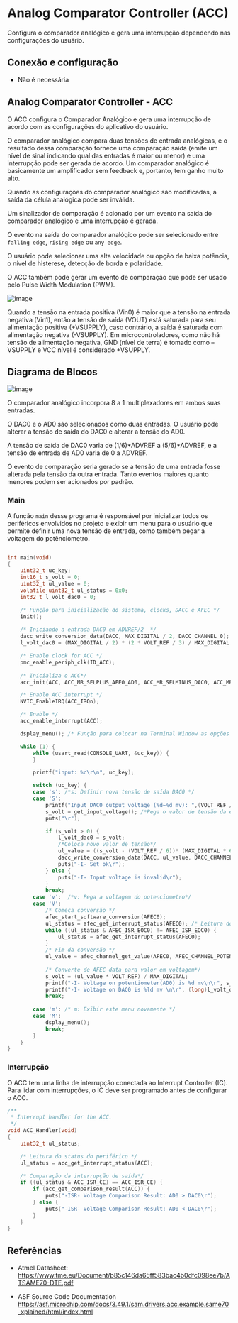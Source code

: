 #  Analog Comparator Controller (ACC)
Configura o comparador analógico e gera uma interrupção dependendo nas configurações do usuário.

##  Conexão e configuração
- Não é necessária

## Analog Comparator Controller - ACC

O ACC configura o Comparador Analógico e gera uma interrupção de acordo com as configurações do aplicativo do usuário. 

O comparador analógico compara duas tensões de entrada analógicas, e o resultado dessa comparação fornece uma comparação saída (emite um nível de sinal indicando qual das entradas é maior ou menor) e uma interrupção pode ser gerada de acordo. Um comparador analógico é basicamente um amplificador sem feedback e, portanto, tem ganho muito alto.

Quando as configurações do comparador analógico são modificadas, a saída da célula analógica pode ser inválida. 

Um sinalizador de comparação é acionado por um evento na saída do comparador analógico e uma interrupção é gerada.

O evento na saída do comparador analógico pode ser selecionado entre ``	falling edge``, ``rising edge`` ou ``any edge``.

O usuário pode selecionar uma alta velocidade ou opção de baixa potência, o nível de histerese, detecção de borda e polaridade.

O ACC também pode gerar um evento de comparação que pode ser usado pelo Pulse Width Modulation (PWM).

![image](https://user-images.githubusercontent.com/62957465/172083444-b36941b3-36df-4993-ab29-b3cab1f9e7a7.png)

Quando a tensão na entrada positiva (Vin0) é maior que a tensão na entrada negativa (Vin1), então a tensão de saída (VOUT) está saturada para seu alimentação positiva (+VSUPPLY), caso contrário, a saída é saturada com alimentação negativa (-VSUPPLY). Em microcontroladores, como não há tensão de alimentação negativa, GND (nível de terra) é tomado como –VSUPPLY e VCC nível é considerado +VSUPPLY.

## Diagrama de Blocos
![image](https://user-images.githubusercontent.com/62957465/172076354-d0085309-cc7c-4098-94a7-52673859c7b0.png)

O comparador analógico incorpora 8 a 1 multiplexadores em ambos suas entradas. 

O DAC0 e o AD0 são selecionados como duas entradas. O usuário pode alterar a tensão de saída do DAC0 e alterar a tensão do AD0.

A tensão de saída de DAC0 varia de (1/6)*ADVREF a (5/6)*ADVREF, e a tensão de entrada de AD0 varia de 0 a ADVREF.

O evento de comparação seria gerado se a tensão de uma entrada fosse alterada pela tensão da outra entrada. Tanto eventos maiores quanto menores podem ser acionados por padrão.

### Main

A função ``main`` desse programa é responsável por inicializar todos os periféricos envolvidos no projeto e exibir um menu para o usuário que permite definir uma nova tensão de entrada, como também pegar a voltagem do potênciometro.

```c

int main(void)
{
	uint32_t uc_key;
	int16_t s_volt = 0;
	uint32_t ul_value = 0;
	volatile uint32_t ul_status = 0x0;
	int32_t l_volt_dac0 = 0;

	/* Função para iniçialização do sistema, clocks, DACC e AFEC */
	init();
	
	/* Iniciando a entrada DAC0 em ADVREF/2  */
	dacc_write_conversion_data(DACC, MAX_DIGITAL / 2, DACC_CHANNEL_0);
	l_volt_dac0 = (MAX_DIGITAL / 2) * (2 * VOLT_REF / 3) / MAX_DIGITAL +VOLT_REF / 6;

	/* Enable clock for ACC */
	pmc_enable_periph_clk(ID_ACC);
	
	/* Inicializa o ACC*/
	acc_init(ACC, ACC_MR_SELPLUS_AFE0_AD0, ACC_MR_SELMINUS_DAC0, ACC_MR_EDGETYP_ANY, ACC_MR_INV_DIS);

	/* Enable ACC interrupt */
	NVIC_EnableIRQ(ACC_IRQn);

	/* Enable */
	acc_enable_interrupt(ACC);

	dsplay_menu(); /* Função para colocar na Terminal Window as opções do menu  */

	while (1) {
		while (usart_read(CONSOLE_UART, &uc_key)) {
		}

		printf("input: %c\r\n", uc_key);

		switch (uc_key) {
		case 's': /*s: Definir nova tensão de saída DAC0 */
		case 'S': 
			printf("Input DAC0 output voltage (%d~%d mv): ",(VOLT_REF / 6), (VOLT_REF * 5 / 6));
			s_volt = get_input_voltage(); /*Pega o valor de tensão da entrada inserida pelo usuário*/
			puts("\r");

			if (s_volt > 0) {
				l_volt_dac0 = s_volt;
				/*Coloca novo valor de tensão*/
				ul_value = ((s_volt - (VOLT_REF / 6))* (MAX_DIGITAL * 6) / 4) / VOLT_REF; 
				dacc_write_conversion_data(DACC, ul_value, DACC_CHANNEL_0); 
				puts("-I- Set ok\r");
			} else {
				puts("-I- Input voltage is invalid\r");
			}
			break;
		case 'v':  /*v: Pega a voltagem do potenciometro*/
		case 'V': 
			/* Começa conversão */
			afec_start_software_conversion(AFEC0);
			ul_status = afec_get_interrupt_status(AFEC0); /* Leitura do status do periférico */
			while ((ul_status & AFEC_ISR_EOC0) != AFEC_ISR_EOC0) {
				ul_status = afec_get_interrupt_status(AFEC0);
			}
			/* Fim da conversão */
			ul_value = afec_channel_get_value(AFEC0, AFEC_CHANNEL_POTENTIOMETER);
			
			/* Converte de AFEC data para valor em voltagem*/
			s_volt = (ul_value * VOLT_REF) / MAX_DIGITAL;
			printf("-I- Voltage on potentiometer(AD0) is %d mv\n\r", s_volt);
			printf("-I- Voltage on DAC0 is %ld mv \n\r", (long)l_volt_dac0);
			break;
			
		case 'm': /* m: Exibir este menu novamente */
		case 'M':
			dsplay_menu();
			break;
		}
	}
}

```

### Interrupção

O ACC tem uma linha de interrupção conectada ao Interrupt Controller (IC). Para lidar com interrupções, o IC deve ser programado antes de configurar o ACC.

```c
/**
 * Interrupt handler for the ACC.
 */
void ACC_Handler(void)
{
	uint32_t ul_status;

	/* Leitura do status do periférico */
	ul_status = acc_get_interrupt_status(ACC);

	/* Comparação da interrupção de saída*/
	if ((ul_status & ACC_ISR_CE) == ACC_ISR_CE) {
		if (acc_get_comparison_result(ACC)) { 
			puts("-ISR- Voltage Comparison Result: AD0 > DAC0\r");
		} else {
			puts("-ISR- Voltage Comparison Result: AD0 < DAC0\r");
		}
	}
}
```

## Referências

- Atmel Datasheet: https://www.tme.eu/Document/b85c146da65ff583bac4b0dfc098ee7b/ATSAME70-DTE.pdf

- ASF Source Code Documentation https://asf.microchip.com/docs/3.49.1/sam.drivers.acc.example.same70_xplained/html/index.html
